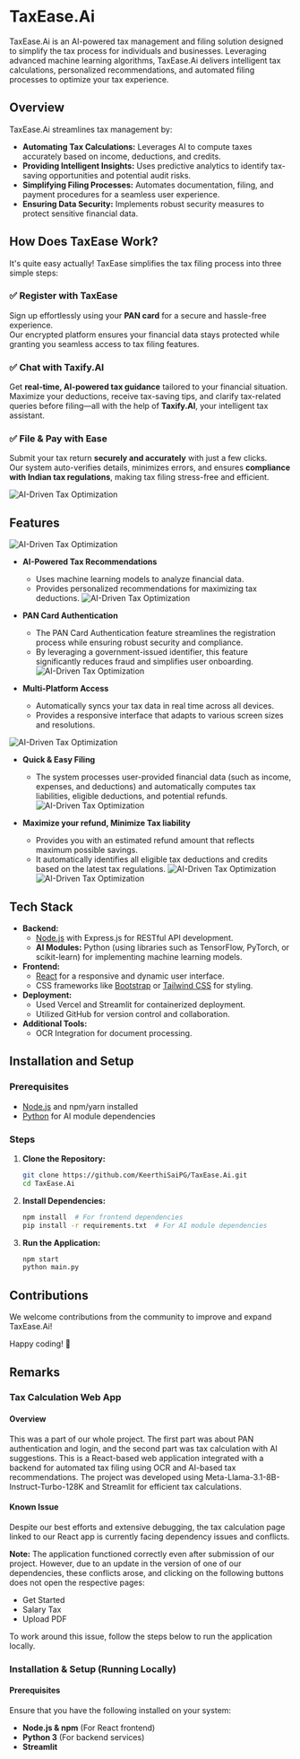 # TaxEase.Ai

TaxEase.Ai is an AI-powered tax management and filing solution designed to simplify the tax process for individuals and businesses. Leveraging advanced machine learning algorithms, TaxEase.Ai delivers intelligent tax calculations, personalized recommendations, and automated filing processes to optimize your tax experience.

## Overview

TaxEase.Ai streamlines tax management by:
- **Automating Tax Calculations:** Leverages AI to compute taxes accurately based on income, deductions, and credits.
- **Providing Intelligent Insights:** Uses predictive analytics to identify tax-saving opportunities and potential audit risks.
- **Simplifying Filing Processes:** Automates documentation, filing, and payment procedures for a seamless user experience.
- **Ensuring Data Security:** Implements robust security measures to protect sensitive financial data.

## How Does TaxEase Work?

It's quite easy actually! TaxEase simplifies the tax filing process into three simple steps:

### ✅ Register with TaxEase  
Sign up effortlessly using your **PAN card** for a secure and hassle-free experience.  
Our encrypted platform ensures your financial data stays protected while granting you seamless access to tax filing features.

### ✅ Chat with Taxify.AI  
Get **real-time, AI-powered tax guidance** tailored to your financial situation.  
Maximize your deductions, receive tax-saving tips, and clarify tax-related queries before filing—all with the help of **Taxify.AI**, your intelligent tax assistant.

### ✅ File & Pay with Ease  
Submit your tax return **securely and accurately** with just a few clicks.  
Our system auto-verifies details, minimizes errors, and ensures **compliance with Indian tax regulations**, making tax filing stress-free and efficient.

![AI-Driven Tax Optimization](./assets/interactive-dashboard.png)

## Features
![AI-Driven Tax Optimization](./assets/features.png)
- **AI-Powered Tax Recommendations**
  - Uses machine learning models to analyze financial data.
  - Provides personalized recommendations for maximizing tax deductions.
![AI-Driven Tax Optimization](./assets/taxify-ai.png)
- **PAN Card Authentication**
  - The PAN Card Authentication feature streamlines the registration process while ensuring robust security and compliance. 
  - By leveraging a government-issued identifier, this feature significantly reduces fraud and simplifies user onboarding.
![AI-Driven Tax Optimization](./assets/home-page.png)

- **Multi-Platform Access**
  - Automatically syncs your tax data in real time across all devices.
  - Provides a responsive interface that adapts to various screen sizes and resolutions.

![AI-Driven Tax Optimization](./assets/mobile.png)
- **Quick & Easy Filing**
  - The system processes user-provided financial data (such as income, expenses, and deductions) and automatically computes tax liabilities, eligible deductions, and potential refunds.
![AI-Driven Tax Optimization](./assets/document-handling-ocr-integration.png)

- **Maximize your refund, Minimize Tax liability**
  - Provides you with an estimated refund amount that reflects maximum possible savings.
  - It automatically identifies all eligible tax deductions and credits based on the latest tax regulations.
  ![AI-Driven Tax Optimization](./assets/generating.png) ![AI-Driven Tax Optimization](./assets/suggestions.png)

## Tech Stack

- **Backend:**
  - [Node.js](https://nodejs.org/) with Express.js for RESTful API development.
  - **AI Modules:** Python (using libraries such as TensorFlow, PyTorch, or scikit-learn) for implementing machine learning models.
- **Frontend:**
  - [React](https://reactjs.org/) for a responsive and dynamic user interface.
  - CSS frameworks like [Bootstrap](https://getbootstrap.com/) or [Tailwind CSS](https://tailwindcss.com/) for styling.
- **Deployment:**
  - Used Vercel and Streamlit for containerized deployment.
  - Utilized GitHub for version control and collaboration.
- **Additional Tools:**
  - OCR Integration for document processing.

## Installation and Setup

### Prerequisites

- [Node.js](https://nodejs.org/) and npm/yarn installed
- [Python](https://www.python.org/) for AI module dependencies

### Steps

1. **Clone the Repository:**
   ```bash
   git clone https://github.com/KeerthiSaiPG/TaxEase.Ai.git
   cd TaxEase.Ai
   ```
2. **Install Dependencies:**
   ```bash
   npm install  # For frontend dependencies
   pip install -r requirements.txt  # For AI module dependencies
   ```
3. **Run the Application:**
   ```bash
   npm start 
   python main.py
   ```
## Contributions

We welcome contributions from the community to improve and expand TaxEase.Ai!

Happy coding! 🚀

## **Remarks**

### Tax Calculation Web App

#### Overview

This was a part of our whole project. The first part was about PAN authentication and login, and the second part was tax calculation with AI suggestions. This is a React-based web application integrated with a backend for automated tax filing using OCR and AI-based tax recommendations. The project was developed using Meta-Llama-3.1-8B-Instruct-Turbo-128K and Streamlit for efficient tax calculations.

#### Known Issue

Despite our best efforts and extensive debugging, the tax calculation page linked to our React app is currently facing dependency issues and conflicts.

**Note:** The application functioned correctly even after submission of our project. However, due to an update in the version of one of our dependencies, these conflicts arose, and clicking on the following buttons does not open the respective pages:

- Get Started
- Salary Tax
- Upload PDF

To work around this issue, follow the steps below to run the application locally.

### Installation & Setup (Running Locally)

#### Prerequisites

Ensure that you have the following installed on your system:

- **Node.js & npm** (For React frontend)
- **Python 3** (For backend services)
- **Streamlit**




